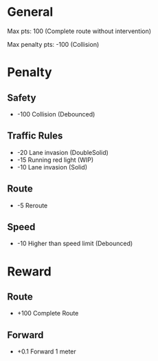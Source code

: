 # General

Max pts: 100 (Complete route without intervention)

Max penalty pts: -100 (Collision)

# Penalty

## Safety

- -100 Collision (Debounced)
  
## Traffic Rules

- -20  Lane invasion (DoubleSolid)
- -15  Running red light (WIP)
- -10  Lane invasion (Solid)

## Route

- -5 Reroute

## Speed

- -10 Higher than speed limit (Debounced)

# Reward

## Route

- +100 Complete Route

## Forward

- +0.1 Forward 1 meter
